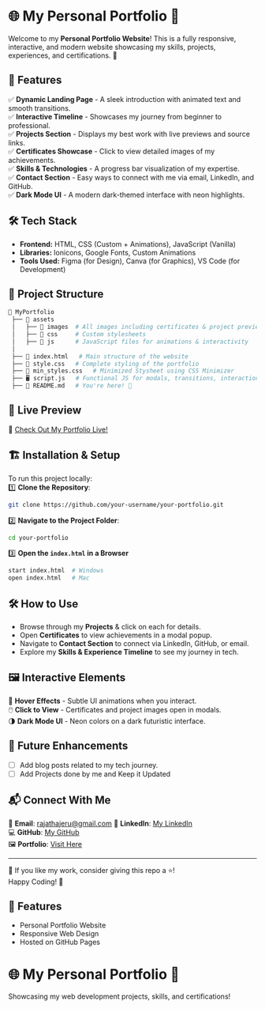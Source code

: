 # 🌐 My Personal Portfolio 🚀

Welcome to my **Personal Portfolio Website**! This is a fully responsive, interactive, and modern website showcasing my skills, projects, experiences, and certifications. 🌟

## 📌 Features
✅ **Dynamic Landing Page** - A sleek introduction with animated text and smooth transitions.  
✅ **Interactive Timeline** - Showcases my journey from beginner to professional.  
✅ **Projects Section** - Displays my best work with live previews and source links.  
✅ **Certificates Showcase** - Click to view detailed images of my achievements.  
✅ **Skills & Technologies** - A progress bar visualization of my expertise.  
✅ **Contact Section** - Easy ways to connect with me via email, LinkedIn, and GitHub.  
✅ **Dark Mode UI** - A modern dark-themed interface with neon highlights.  

## 🛠️ Tech Stack
- **Frontend:** HTML, CSS (Custom + Animations), JavaScript (Vanilla)  
- **Libraries:** Ionicons, Google Fonts, Custom Animations  
- **Tools Used:** Figma (for Design), Canva (for Graphics), VS Code (for Development)  

## 📂 Project Structure
```bash
📂 MyPortfolio
 ├── 📁 assets
 │   ├── 📂 images  # All images including certificates & project previews Icons used in the UI
 │   ├── 📂 css     # Custom stylesheets
 │   ├── 📂 js      # JavaScript files for animations & interactivity
 │
 ├── 📝 index.html   # Main structure of the website
 ├── 🎨 style.css   # Complete styling of the portfolio
 ├── 🎨 min_styles.css   # Minimized Stysheet using CSS Minimizer
 ├── 🖥️ script.js   # Functional JS for modals, transitions, interactions
 ├── 📜 README.md   # You're here! 📌
```

## 🚀 Live Preview
🔗 [Check Out My Portfolio Live!](https://rajathkiran.netlify.app/)

## 🏗️ Installation & Setup
To run this project locally:  
1️⃣ **Clone the Repository**:
```bash
git clone https://github.com/your-username/your-portfolio.git
```

2️⃣ **Navigate to the Project Folder**:
```bash
cd your-portfolio
```

3️⃣ **Open the `index.html` in a Browser**
```bash
start index.html  # Windows
open index.html   # Mac
```

## 🛠️ How to Use
- Browse through my **Projects** & click on each for details.  
- Open **Certificates** to view achievements in a modal popup.  
- Navigate to **Contact Section** to connect via LinkedIn, GitHub, or email.  
- Explore my **Skills & Experience Timeline** to see my journey in tech.  

## 🖼️ Interactive Elements
🎨 **Hover Effects** - Subtle UI animations when you interact.  
🖱️ **Click to View** - Certificates and project images open in modals.  
🌗 **Dark Mode UI** - Neon colors on a dark futuristic interface.  

## 🔧 Future Enhancements
- [ ] Add blog posts related to my tech journey. 
- [ ] Add Projects done by me and Keep it Updated

## 📬 Connect With Me
📩 **Email**: rajathajeru@gmail.com 
💼 **LinkedIn**: [My LinkedIn](https://www.linkedin.com/in/rajath-kiran/)  
💻 **GitHub**: [My GitHub](https://github.com/Rajath2005)  
🖼️ **Portfolio**: [Visit Here](https://rajathkiran.netlify.app/)  

---
💙 If you like my work, consider giving this repo a ⭐!  
Happy Coding! 🚀


## 🌟 Features
- Personal Portfolio Website
- Responsive Web Design
- Hosted on GitHub Pages
# 🌐 My Personal Portfolio 🚀  
Showcasing my web development projects, skills, and certifications!

